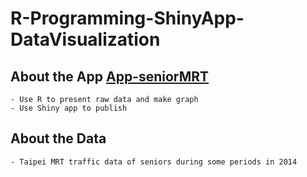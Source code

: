# R-Programming-ShinyApp-DataVisualization

## About the App [App-seniorMRT](http://jeffweilee.shinyapps.io/App-seniorMRT/)
	- Use R to present raw data and make graph
	- Use Shiny app to publish
	
## About the Data
	- Taipei MRT traffic data of seniors during some periods in 2014

	
